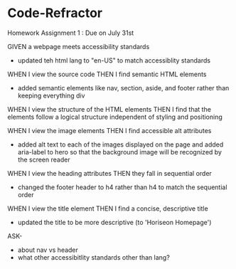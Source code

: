 # Code-Refractor 

Homework Assignment 1 : Due on July 31st

GIVEN a webpage meets accessibility standards
- updated teh html lang to "en-US" to match accessiblity standards

WHEN I view the source code
THEN I find semantic HTML elements 

- added semantic elements like nav, section, aside, and footer rather than keeping everything div

WHEN I view the structure of the HTML elements
THEN I find that the elements follow a logical structure independent of styling and positioning


WHEN I view the image elements
THEN I find accessible alt attributes

- added alt text to each of the images displayed on the page and added aria-label to hero so that the background image will be recognized by the screen reader

WHEN I view the heading attributes
THEN they fall in sequential order

- changed the footer header to h4 rather than h4 to match the sequential order

WHEN I view the title element
THEN I find a concise, descriptive title

- updated the title to be more descriptive (to 'Horiseon Homepage')

ASK- 

- about nav vs header
- what other accessibitlity standards other than lang? 
